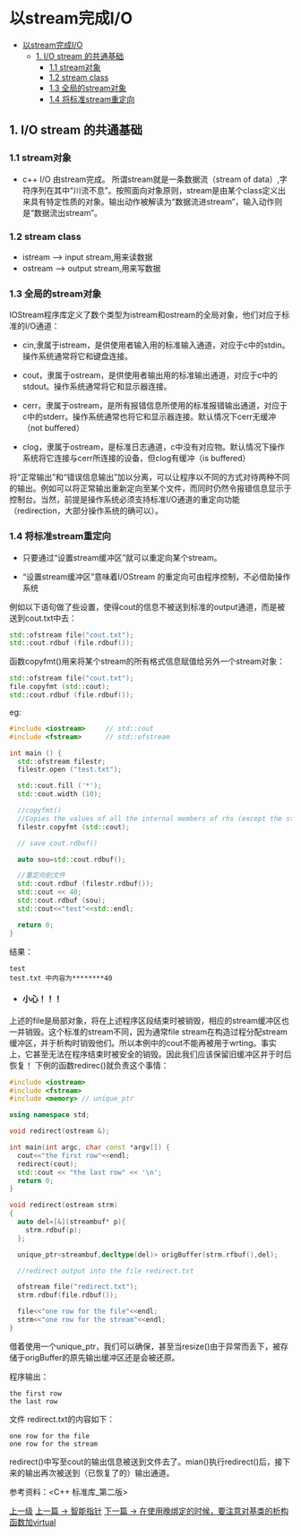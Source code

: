 # 以stream完成I/O


<!-- @import "[TOC]" {cmd="toc" depthFrom=1 depthTo=6 orderedList=false} -->
<!-- code_chunk_output -->

* [以stream完成I/O](#以stream完成io)
	* [1. I/O stream 的共通基础](#1-io-stream-的共通基础)
		* [1.1 stream对象](#11-stream对象)
		* [1.2 stream class](#12-stream-class)
		* [1.3 全局的stream对象](#13-全局的stream对象)
		* [1.4 将标准stream重定向](#14-将标准stream重定向)

<!-- /code_chunk_output -->


## 1. I/O stream 的共通基础

### 1.1 stream对象
* c++ I/O 由stream完成。
所谓stream就是一条数据流（stream of data）,字符序列在其中“川流不息”。按照面向对象原则，stream是由某个class定义出来具有特定性质的对象。输出动作被解读为“数据流进stream”，输入动作则是“数据流出stream”。

### 1.2 stream class
* istream --> input stream,用来读数据
* ostream --> output stream,用来写数据

### 1.3 全局的stream对象

IOStream程序库定义了数个类型为istream和ostream的全局对象，他们对应于标准的I/O通道：

* cin,隶属于istream，是供使用者输入用的标准输入通道，对应于c中的stdin。操作系统通常将它和键盘连接。

* cout，隶属于ostream，是供使用者输出用的标准输出通道，对应于c中的stdout。操作系统通常将它和显示器连接。

* cerr，隶属于ostream，是所有报错信息所使用的标准报错输出通道，对应于c中的stderr。操作系统通常也将它和显示器连接。默认情况下cerr无缓冲（not buffered）

* clog，隶属于ostream，是标准日志通道，c中没有对应物。默认情况下操作系统将它连接与cerr所连接的设备，但clog有缓冲（is buffered）

将“正常输出”和“错误信息输出”加以分离，可以让程序以不同的方式对待两种不同的输出。例如可以将正常输出重新定向至某个文件，而同时仍然令报错信息显示于控制台。当然，前提是操作系统必须支持标准I/O通道的重定向功能（redirection，大部分操作系统的确可以）。

### 1.4 将标准stream重定向

* 只要通过“设置stream缓冲区”就可以重定向某个stream。

* “设置stream缓冲区”意味着I/OStream 的重定向可由程序控制，不必借助操作系统

例如以下语句做了些设置，使得cout的信息不被送到标准的output通道，而是被送到cout.txt中去：
```c++
std::ofstream file("cout.txt");
std::cout.rdbuf (file.rdbuf());
```

函数copyfmt()用来将某个stream的所有格式信息赋值给另外一个stream对象：
```c++
std::ofstream file("cout.txt");
file.copyfmt (std::cout);
std::cout.rdbuf (file.rdbuf());
```

eg:
```c++
#include <iostream>     // std::cout
#include <fstream>      // std::ofstream

int main () {
  std::ofstream filestr;
  filestr.open ("test.txt");

  std::cout.fill ('*');
  std::cout.width (10);

  //copyfmt()
  //Copies the values of all the internal members of rhs (except the state flags and the associated stream buffer) to the corresponding members of * this.
  filestr.copyfmt (std::cout);

  // save cout.rdbuf()

  auto sou=std::cout.rdbuf();

  //重定向到文件
  std::cout.rdbuf (filestr.rdbuf());
  std::cout << 40;
  std::cout.rdbuf (sou);
  std::cout<<"test"<<std::endl;

  return 0;
}
```

结果：
```
test
test.txt 中内容为********40
```

* #### 小心！！！
上述的file是局部对象，将在上述程序区段结束时被销毁，相应的stream缓冲区也一并销毁。这个标准的stream不同，因为通常file stream在构造过程分配stream缓冲区，并于析构时销毁他们。所以本例中的cout不能再被用于wrting。事实上，它甚至无法在程序结束时被安全的销毁。因此我们应该保留旧缓冲区并于时后恢复！
下例的函数redirec()就负责这个事情：

```c++
#include <iostream>
#include <fstream>
#include <memory> // unique_ptr

using namespace std;

void redirect(ostream &);

int main(int argc, char const *argv[]) {
  cout<<"the first row"<<endl;
  redirect(cout);
  std::cout << "the last row" << '\n';
  return 0;
}

void redirect(ostream strm)
{
  auto del=[&](streambuf* p){
    strm.rdbuf(p);
  };

  unique_ptr<streambuf,decltype(del)> origBuffer(strm.rfbuf(),del);

  //redirect output into the file redirect.txt

  ofstream file("redirect.txt");
  strm.rdbuf(file.rdbuf());

  file<<"one row for the file"<<endl;
  strm<<"one row for the stream"<<endl;
}

```
借着使用一个unique_ptr，我们可以确保，甚至当resize()由于异常而丢下，被存储于origBuffer的原先输出缓冲区还是会被还原。

程序输出：
```
the first row
the last row
```

文件 redirect.txt的内容如下：
```
one row for the file
one row for the stream
```
redirect()中写至cout的输出信息被送到文件去了。mian()执行redirect()后，接下来的输出再次被送到（已恢复了的）输出通道。


参考资料：<C++ 标准库_第二版>

[上一级](README.md)
[上一篇 -> 智能指针](smartPointer.md)
[下一篇 -> 在使用晚绑定的时候，要注意对基类的析构函数加virtual](vir_del.md)
